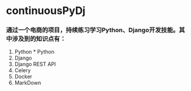 # continuousPyDj
### 通过一个电商的项目，持续练习学习Python、Django开发技能。其中涉及到的知识点有：
  1. Python
    * Python
  2. Django
  3. Django REST API
  4. Celery
  4. Docker
  5. MarkDown

